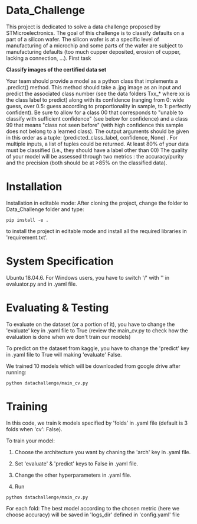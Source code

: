 # Data_Challenge
This project is dedicated to solve a data challenge proposed by STMicroelectronics.
The goal of this challenge is to classify defaults on a part of a silicon wafer. The silicon wafer is at a specific level of manufacturing of a microchip and some parts of the wafer are subject to manufacturing defaults (too much cupper deposited, erosion of cupper, lacking a connection, ...).
First task

**Classify images of the certified data set**

Your team should provide a model as a python class that implements a  .predict()  method. This method should take a .jpg image as an input and predict the associated class number (see the data folders Txx_* where xx is the class label to predict) along with its confidence (ranging from 0: wide guess, over 0.5: guess according to proportionality in sample, to 1: perfectly confident). Be sure to allow for a class 00 that corresponds to "unable to classify with sufficient confidence" (see below for confidence) and a class 99 that means "class not seen before" (with high confidence this sample does not belong to a learned class). The output arguments should be given in this order as a tuple: (predicted_class_label, confidence, None)  .
For multiple inputs, a list of tuples could be returned.
At least 80% of your data must be classified (i.e., they should have a label other than 00)
The quality of your model will be assessed through two metrics : the accuracy/purity and the precision (both should be at >85% on the classified data).

# Installation
Installation in editable mode:
After cloning the project, change the folder to Data_Challenge folder and type: 

```shell
pip install -e .
```

 to install the project in editable mode and install all the required libraries in 'requirement.txt'.

# System Specification
Ubuntu 18.04.6. For Windows users, you have to switch '/' with '\' in evaluator.py and in .yaml file.

# Evaluating & Testing

To evaluate on the dataset (or a portion of it), you have to change the 'evaluate' key in .yaml file to True (review the main_cv.py to check how the evaluation is done when we don't train our models)

To predict on the dataset from kaggle, you have to change the 'predict' key in .yaml file to True will making 'evaluate' False.

We trained 10 models which will be downloaded from google drive after running:
```shell
python datachallenge/main_cv.py
```

# Training

In this code, we train k models specified by 'folds' in .yaml file (default is 3 folds when 'cv': False).

To train your model: 

1. Choose the architecture you want by chaning the 'arch' key in .yaml file.

2. Set 'evaluate' & 'predict' keys to False in .yaml file. 

3. Change the other hyperparameters in .yaml file.

4. Run 
```shell
python datachallenge/main_cv.py
```

For each fold:
The best model according to the chosen metric (here we choose accuracy) will be saved in 'logs_dir' defined in 'config.yaml' file 
